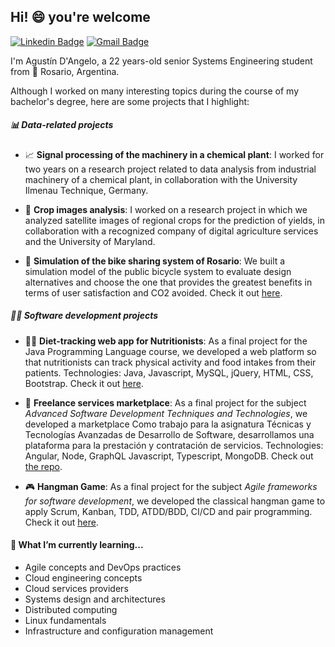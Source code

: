 ## Hi! 😄 you're welcome

[![Linkedin Badge](https://img.shields.io/badge/-agustindangelo-blue?style=flat-square&logo=Linkedin&logoColor=white&link=https://www.linkedin.com/in/agustindangelo/)](https://www.linkedin.com/in/agustindangelo/)
[![Gmail Badge](https://img.shields.io/badge/-dangeloagustinariel@gmail.com-c14438?style=flat-square&logo=Gmail&logoColor=white&link=mailto:dangeloagustinariel@gmail.com)](mailto:dangeloagustinariel@gmail.com)

I'm Agustín D'Angelo, a 22 years-old senior Systems Engineering student from 📍 Rosario, Argentina.

Although I worked on many interesting topics during the course of my bachelor's degree, here are some projects that I highlight:

##### 📊 Data-related projects
- 📈 **Signal processing of the machinery in a chemical plant**: I worked for two years on a research project related to data analysis from industrial machinery of a chemical plant, in collaboration with the University Ilmenau Technique, Germany.

- 🌾 **Crop images analysis**: I worked on a research project in which we analyzed satellite images of regional crops for the prediction of yields, in collaboration with a recognized company of digital agriculture services and the University of Maryland.

- 🚴 **Simulation of the bike sharing system of Rosario**: We built a simulation model of the public bicycle system to evaluate design alternatives and choose the one that provides the greatest benefits in terms of user satisfaction and CO2 avoided. Check it out [here](https://github.com/agustindangelo/mibicitubici-simulacion).

##### 🧑‍💻 Software development projects
- 👩‍⚕️ **Diet-tracking web app for Nutritionists**: As a final project for the Java Programming Language course, we developed a web platform so that nutritionists can track physical activity and food intakes from their patients. Technologies: Java, Javascript, MySQL, jQuery, HTML, CSS, Bootstrap. Check it out [here](https://github.com/agustindangelo/Java-UTN).

- 🎨 **Freelance services marketplace**:
As a final project for the subject _Advanced Software Development Techniques and Technologies_, we developed a marketplace 
Como trabajo  para la asignatura Técnicas y Tecnologías Avanzadas de Desarrollo de Software,
desarrollamos una plataforma para la prestación y contratación de servicios. Technologies: Angular,
Node, GraphQL Javascript, Typescript, MongoDB. Check out [the repo](https://github.com/GianfrancoRaselli/tp-backend).

- 🎮 **Hangman Game**:
As a final project for the subject _Agile frameworks for software development_, we developed the classical hangman game to apply Scrum, Kanban, TDD, ATDD/BDD, CI/CD and pair programming. Check it out [here](https://github.com/agustindangelo/ahorcado-tdd).

#### 🌱 What I’m currently learning...
- Agile concepts and DevOps practices
- Cloud engineering concepts
- Cloud services providers
- Systems design and architectures
- Distributed computing
- Linux fundamentals
- Infrastructure and configuration management

